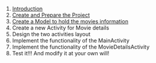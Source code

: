1. [Introduction](https://github.com/pontocom/MovieSearch/blob/master/docs/introduction.md)
2. [Create and Prepare the Project](https://github.com/pontocom/MovieSearch/blob/master/docs/PreparingYourProject.md)
2. [Create a Model to hold the movies information](https://github.com/pontocom/MovieSearch/blob/master/docs/CreateModelForMovies.md)
3. Create a new Activity for Movie details
4. Design the two activities layout
5. Implement the functionality of the MainActivity
6. Implement the functionality of the MovieDetailsActivity
7. Test it!!! And modify it at your own will!